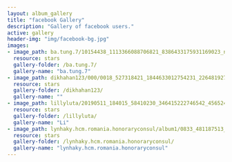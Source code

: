 ```yaml
---
layout: album_gallery
title: "facebook Gallery"
description: "Gallery of facebook users."
active: gallery
header-img: "img/facebook-bg.jpg"
images:
- image_path: ba.tung.7/10154438_1113366088706821_8386433175931169023_n.jpg
  resource: stars
  gallery-folder: /ba.tung.7/
  gallery-name: "ba.tung.7"
- image_path: dikhahan123/000/0018_527318421_1844633012754231_2264819276334582409_n.jpg
  resource: stars
  gallery-folder: /dikhahan123/
  gallery-name: ""
- image_path: lillyluta/20190511_184015_58410230_346415222746542_4565247287315850250_n.jpg
  resource: stars
  gallery-folder: /lillyluta/
  gallery-name: "Li"
- image_path: lynhaky.hcm.romania.honoraryconsul/album1/0833_481187513_1170908331059792_6582456385598596445_n.jpg
  resource: stars
  gallery-folder: /lynhaky.hcm.romania.honoraryconsul/
  gallery-name: "lynhaky.hcm.romania.honoraryconsul"
---
```

